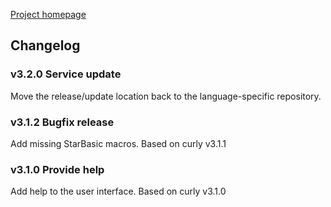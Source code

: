 [Project homepage](index)

## Changelog

### v3.2.0 Service update

Move the release/update location back to the language-specific repository.


### v3.1.2 Bugfix release

Add missing StarBasic macros. Based on curly v3.1.1


### v3.1.0 Provide help

Add help to the user interface. Based on curly v3.1.0

